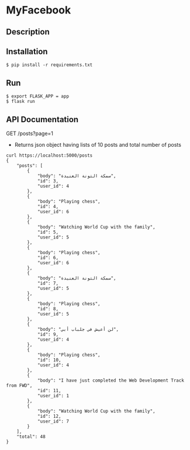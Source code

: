 # MyFacebook

## Description


## Installation
```$ pip install -r requirements.txt```

## Run
```
$ export FLASK_APP = app
$ flask run
```

## API Documentation
GET /posts?page=1
* Returns json object having lists of 10 posts and total number of posts
```
curl https://localhost:5000/posts
{
    "posts": [
        {
            "body": "سمكة التونة العنيدة",
            "id": 3,
            "user_id": 4
        },
        {
            "body": "Playing chess",
            "id": 4,
            "user_id": 6
        },
        {
            "body": "Watching World Cup with the family",
            "id": 5,
            "user_id": 5
        },
        {
            "body": "Playing chess",
            "id": 6,
            "user_id": 6
        },
        {
            "body": "سمكة التونة العنيدة",
            "id": 7,
            "user_id": 5
        },
        {
            "body": "Playing chess",
            "id": 8,
            "user_id": 5
        },
        {
            "body": "لن أعيش في جلباب أبي",
            "id": 9,
            "user_id": 4
        },
        {
            "body": "Playing chess",
            "id": 10,
            "user_id": 4
        },
        {
            "body": "I have just completed the Web Development Track from FWD",
            "id": 11,
            "user_id": 1
        },
        {
            "body": "Watching World Cup with the family",
            "id": 12,
            "user_id": 7
        }
    ],
    "total": 48
}
```